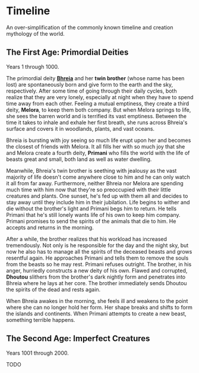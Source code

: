 # Timeline

An over-simplification of the commonly known timeline and creation mythology of the world.

## The First Age: Primordial Deities

Years 1 through 1000.

The primordial deity [**Bhreia**](../deities/bhreia.md) and her **twin brother** (whose name has been lost) are spontaneously born and give form to the earth and the sky, respectively. After some time of going through their daily cycles, both realize that they are very lonely, especially at night when they have to spend time away from each other. Feeling a mutual emptiness, they create a third deity, **Melora**, to keep them both company. But when Melora springs to life, she sees the barren world and is terrified its vast emptiness. Between the time it takes to inhale and exhale her first breath, she runs across Bhreia's surface and covers it in woodlands, plants, and vast oceans.

Bhreia is bursting with joy seeing so much life erupt upon her and becomes the closest of friends with Melora. It all fills her with so much joy that she and Melora create a fourth deity, **Primani** who fills the world with the life of beasts great and small, both land as well as water dwelling.

Meanwhile, Bhreia's twin brother is seething with jealousy as the vast majority of life doesn't come anywhere close to him and he can only watch it all from far away. Furthermore, neither Bhreia nor Melora are spending much time with him now that they're so preoccupied with their little creatures and plants. One sunset, he's fed up with them all and decides to stay away until they include him in their jubilation. Life begins to wither and die without the brother's light and Primani begs him to return. He tells Primani that he's still lonely wants life of his own to keep him company. Primani promises to send the spirits of the animals that die to him. He accepts and returns in the morning.

After a while, the brother realizes that his workload has increased tremendously. Not only is he responsible for the day and the night sky, but now he also has to manage all the spirits of the deceased beasts and grows resentful again. He approaches Primani and tells them to remove the souls from the beasts so he may rest. Primani refuses outright. The brother, in his anger, hurriedly constructs a new deity of his own. Flawed and corrupted, **Dhoutou** slithers from the brother's dark nightly form and penetrates into Bhreia where he lays at her core. The brother immediately sends Dhoutou the spirits of the dead and rests again.

When Bhreia awakes in the morning, she feels ill and weakens to the point where she can no longer hold her form. Her shape breaks and shifts to form the islands and continents. When Primani attempts to create a new beast, something terrible happens.

## The Second Age: Imperfect Creatures

Years 1001 through 2000.

TODO
